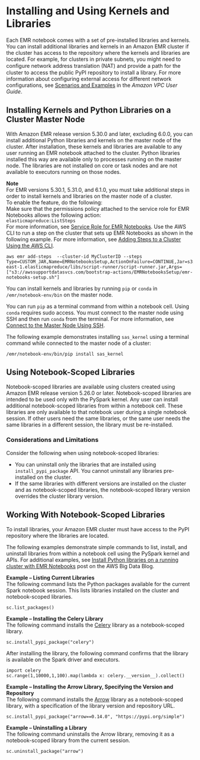 # Installing and Using Kernels and Libraries<a name="emr-managed-notebooks-installing-libraries-and-kernels"></a>

Each EMR notebook comes with a set of pre\-installed libraries and kernels\. You can install additional libraries and kernels in an Amazon EMR cluster if the cluster has access to the repository where the kernels and libraries are located\. For example, for clusters in private subnets, you might need to conﬁgure network address translation \(NAT\) and provide a path for the cluster to access the public PyPI repository to install a library\. For more information about configuring external access for different network configurations, see [Scenarios and Examples](https://docs.aws.amazon.com/vpc/latest/userguide/VPC_Scenarios.html) in the *Amazon VPC User Guide*\.

## Installing Kernels and Python Libraries on a Cluster Master Node<a name="emr-managed-notebooks-cluster-kernel"></a>

With Amazon EMR release version 5\.30\.0 and later, excluding 6\.0\.0, you can install additional Python libraries and kernels on the master node of the cluster\. After installation, these kernels and libraries are available to any user running an EMR notebook attached to the cluster\. Python libraries installed this way are available only to processes running on the master node\. The libraries are not installed on core or task nodes and are not available to executors running on those nodes\.

**Note**  
For EMR versions 5\.30\.1, 5\.31\.0, and 6\.1\.0, you must take additional steps in order to install kernels and libraries on the master node of a cluster\.   
To enable the feature, do the following:  
Make sure that the permissions policy attached to the service role for EMR Notebooks allows the following action:  
`elasticmapreduce:ListSteps`  
For more information, see [Service Role for EMR Notebooks](https://docs.aws.amazon.com/emr/latest/ManagementGuide/emr-managed-notebooks-service-role.html)\.
Use the AWS CLI to run a step on the cluster that sets up EMR Notebooks as shown in the following example\. For more information, see [Adding Steps to a Cluster Using the AWS CLI](https://docs.aws.amazon.com/emr/latest/ManagementGuide/add-step-cli.html)\.  

   ```
   aws emr add-steps  --cluster-id MyClusterID --steps Type=CUSTOM_JAR,Name=EMRNotebooksSetup,ActionOnFailure=CONTINUE,Jar=s3://us-east-1.elasticmapreduce/libs/script-runner/script-runner.jar,Args=["s3://awssupportdatasvcs.com/bootstrap-actions/EMRNotebooksSetup/emr-notebooks-setup.sh"]
   ```

You can install kernels and libraries by running `pip` or `conda` in `/emr/notebook-env/bin` on the master node\.

You can run `pip` as a terminal command from within a notebook cell\. Using `conda` requires sudo access\. You must connect to the master node using SSH and then run `conda` from the terminal\. For more information, see [Connect to the Master Node Using SSH](emr-connect-master-node-ssh.md)\.

The following example demonstrates installing `sas_kernel` using a terminal command while connected to the master node of a cluster:

```
/emr/notebook-env/bin/pip install sas_kernel
```

## Using Notebook\-Scoped Libraries<a name="emr-managed-notebooks-scoped-libraries"></a>

Notebook\-scoped libraries are available using clusters created using Amazon EMR release version 5\.26\.0 or later\. Notebook\-scoped libraries are intended to be used only with the PySpark kernel\. Any user can install additional notebook\-scoped libraries from within a notebook cell\. These libraries are only available to that notebook user during a single notebook session\. If other users need the same libraries, or the same user needs the same libraries in a different session, the library must be re\-installed\.

### Considerations and Limitations<a name="emr-managed-notebooks-custom-libraries-limitations"></a>

Consider the following when using notebook\-scoped libraries:
+ You can uninstall only the libraries that are installed using `install_pypi_package` API\. You cannot uninstall any libraries pre\-installed on the cluster\.
+ If the same libraries with different versions are installed on the cluster and as notebook\-scoped libraries, the notebook\-scoped library version overrides the cluster library version\.

## Working With Notebook\-Scoped Libraries<a name="emr-managed-notebooks-work-with-libraries"></a>

To install libraries, your Amazon EMR cluster must have access to the PyPI repository where the libraries are located\.

The following examples demonstrate simple commands to list, install, and uninstall libraries from within a notebook cell using the PySpark kernel and APIs\. For additional examples, see [Install Python libraries on a running cluster with EMR Notebooks](http://aws.amazon.com/blogs/big-data/install-python-libraries-on-a-running-cluster-with-emr-notebooks/) post on the AWS Big Data Blog\.

**Example – Listing Current Libraries**  
The following command lists the Python packages available for the current Spark notebook session\. This lists libraries installed on the cluster and notebook\-scoped libraries\.  

```
sc.list_packages()
```

**Example – Installing the Celery Library**  
The following command installs the [Celery](https://pypi.org/project/celery/) library as a notebook\-scoped library\.  

```
sc.install_pypi_package("celery")
```
After installing the library, the following command confirms that the library is available on the Spark driver and executors\.  

```
import celery
sc.range(1,10000,1,100).map(lambda x: celery.__version__).collect()
```

**Example – Installing the Arrow Library, Specifying the Version and Repository**  
The following command installs the [Arrow](https://pypi.org/project/arrow/) library as a notebook\-scoped library, with a specification of the library version and repository URL\.  

```
sc.install_pypi_package("arrow==0.14.0", "https://pypi.org/simple")
```

**Example – Uninstalling a Library**  
The following command uninstalls the Arrow library, removing it as a notebook\-scoped library from the current session\.  

```
sc.uninstall_package("arrow")
```